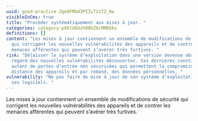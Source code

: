 ```yaml
---
uuid: good-practice-ZqeOFMUd3PIILT2zT2_6w
visibleInCms: true
title: "Procéder systématiquement aux mises à jour. "
categories: category-pXhlU6Uzh80hZ6cMMDbks
definitions: []
content: "Les mises à jour contiennent un ensemble de modifications de sécurité
  qui corrigent les nouvelles vulnérabilités des appareils et de contrer les
  menaces afférentes qui peuvent s’avérer très furtives. "
risk: "Délaisser le système d’exploitation dans une version devenue obsolète au
  regard des nouvelles vulnérabilités découvertes. Ces dernières constituent
  autant de portes d’entrée non sécurisées qui permettent la compromission à
  distance des appareils et par rebond, des données personnelles. "
vulnerability: "Ne pas faire de mise à jour de son système d’exploitation ou de
  ses logiciels. "
---
```

Les mises à jour contiennent un ensemble de modifications de sécurité qui corrigent les nouvelles vulnérabilités des appareils et de contrer les menaces afférentes qui peuvent s’avérer très furtives.
